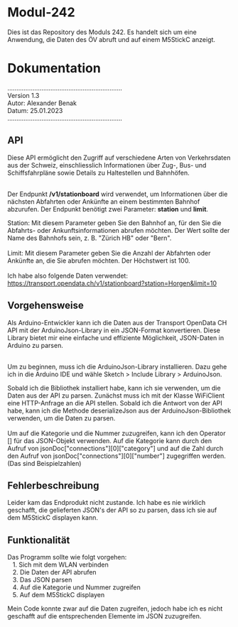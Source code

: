 # Modul-242
Dies ist das Repository des Moduls 242. Es handelt sich um eine Anwendung, die Daten des ÖV abruft und auf einem M5StickC anzeigt.

<h1>Dokumentation</h1>
................................................................
<br>Version 1.3 <br>
Autor: Alexander Benak <br>
Datum: 25.01.2023 <br>
................................................................ <br>

<h2>API</h2> 
Diese API ermöglicht den Zugriff auf verschiedene Arten von Verkehrsdaten aus der Schweiz, einschliesslich Informationen über Zug-, Bus- und Schiffsfahrpläne sowie Details zu Haltestellen und Bahnhöfen. <br> <br>

Der Endpunkt <strong>/v1/stationboard</strong> wird verwendet, um Informationen über die nächsten Abfahrten oder Ankünfte an einem bestimmten Bahnhof abzurufen. Der Endpunkt benötigt zwei Parameter: <strong>station</strong> und <strong>limit</strong>.

Station: Mit diesem Parameter geben Sie den Bahnhof an, für den Sie die Abfahrts- oder Ankunftsinformationen abrufen möchten. Der Wert sollte der Name des Bahnhofs sein, z. B. "Zürich HB" oder "Bern".
<br> <br>
Limit: Mit diesem Parameter geben Sie die Anzahl der Abfahrten oder Ankünfte an, die Sie abrufen möchten. Der Höchstwert ist 100.
<br> <br>
Ich habe also folgende Daten verwendet: https://transport.opendata.ch/v1/stationboard?station=Horgen&limit=10


<h2>Vorgehensweise</h2>
Als Arduino-Entwickler kann ich die Daten aus der Transport OpenData CH API mit der ArduinoJson-Library in ein JSON-Format konvertieren. Diese Library bietet mir eine einfache und effiziente Möglichkeit, JSON-Daten in Arduino zu parsen. <br> <br>

Um zu beginnen, muss ich die ArduinoJson-Library installieren. Dazu gehe ich in die Arduino IDE und wähle Sketch > Include Library > ArduinoJson. <br>

Sobald ich die Bibliothek installiert habe, kann ich sie verwenden, um die Daten aus der API zu parsen. Zunächst muss ich mit der Klasse WiFiClient eine HTTP-Anfrage an die API stellen. Sobald ich die Antwort von der API habe, kann ich die Methode deserializeJson aus der ArduinoJson-Bibliothek verwenden, um die Daten zu parsen.
<br> <br>
Um auf die Kategorie und die Nummer zuzugreifen, kann ich den Operator [] für das JSON-Objekt verwenden. Auf die Kategorie kann durch den Aufruf von jsonDoc["connections"][0]["category"] und auf die Zahl durch den Aufruf von jsonDoc["connections"][0]["number"] zugegriffen werden. <br> (Das sind Beispielzahlen)

<h2>Fehlerbeschreibung</h2>
Leider kam das Endprodukt nicht zustande. Ich habe es nie wirklich geschafft, die gelieferten JSON's der API so zu parsen, dass ich sie auf dem M5StickC displayen kann.

<h2>Funktionalität</h2>
Das Programm sollte wie folgt vorgehen: <br>
&nbsp;&nbsp; 1. Sich mit dem WLAN verbinden <br>
&nbsp;&nbsp; 2. Die Daten der API abrufen <br>
&nbsp;&nbsp; 3. Das JSON parsen <br>
&nbsp;&nbsp; 4. Auf die Kategorie und Nummer zugreifen <br>
&nbsp;&nbsp; 5. Auf dem M5StickC displayen <br>

Mein Code konnte zwar auf die Daten zugreifen, jedoch habe ich es nicht geschafft auf die entsprechenden Elemente im JSON zuzugreifen.


